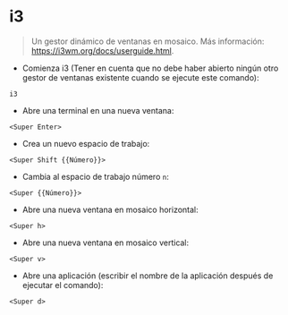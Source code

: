 # i3

> Un gestor dinámico de ventanas en mosaico.
> Más información: <https://i3wm.org/docs/userguide.html>.

- Comienza i3 (Tener en cuenta que no debe haber abierto ningún otro gestor de ventanas existente cuando se ejecute este comando):

`i3`

- Abre una terminal en una nueva ventana:

`<Super Enter>`

- Crea un nuevo espacio de trabajo:

`<Super Shift {{Número}}>`

- Cambia al espacio de trabajo número `n`:

`<Super {{Número}}>`

- Abre una nueva ventana en mosaico horizontal:

`<Super h>`

- Abre una nueva ventana en mosaico vertical:

`<Super v>`

- Abre una aplicación (escribir el nombre de la aplicación después de ejecutar el comando):

`<Super d>`

